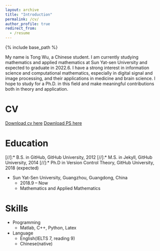 ```yaml
---
layout: archive
title: "Introduction"
permalink: /cv/
author_profile: true
redirect_from:
  - /resume
---
```


{% include base_path %}

My name is Tong Wu, a Chinese student. I am currently studying mathematics and applied
mathematics at Sun Yat-sen University and expected to graduate in 2022.6. I have a strong interest
in information science and computational mathematics, especially in digital signal and image
processing, and their applications in medicine and brain science. I hope to study for a Ph.D. in this
field and make meaningful contributions both in theory and application.


CV
======
[Download cv here](http://wtree101.github.io/files/CV_TongWu.pdf)
[Download PS here](http://wtree101.github.io/files/PS_TongWu.pdf)


Education
======
[//]:* B.S. in GitHub, GitHub University, 2012
[//]:* M.S. in Jekyll, GitHub University, 2014
[//]:* Ph.D in Version Control Theory, GitHub University, 2018 (expected)
* Sun Yat-Sen University, Guangzhou, Guangdong, China
  * 2018.9 – Now
  * Mathematics and Applied Mathematics

<!--
Work experience
======
* Summer 2015: Research Assistant
  * Github University
  * Duties included: Tagging issues
  * Supervisor: Professor Git

* Fall 2015: Research Assistant
  * Github University
  * Duties included: Merging pull requests
  * Supervisor: Professor Hub
-->

Skills
======
* Programming
  * Matlab, C++, Python, Latex
* Language
  * English(IELTS 7, reading 9)
  * Chinese(native)

<!--
Publications
======
  <ul>{% for post in site.publications %}
    {% include archive-single-cv.html %}
  {% endfor %}</ul>
  
Talks
======
  <ul>{% for post in site.talks %}
    {% include archive-single-talk-cv.html %}
  {% endfor %}</ul>
  
Teaching
======
  <ul>{% for post in site.teaching %}
    {% include archive-single-cv.html %}
  {% endfor %}</ul>
  
Service and leadership
======
* Currently signed in to 43 different slack teams
-->